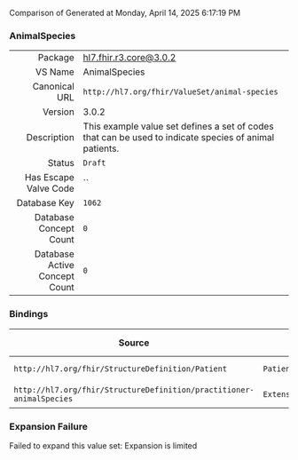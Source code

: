 Comparison of 
Generated at Monday, April 14, 2025 6:17:19 PM

### AnimalSpecies

|      |     |
| ---: | --- |
| Package | hl7.fhir.r3.core@3.0.2 |
| VS Name | AnimalSpecies |
| Canonical URL | `http://hl7.org/fhir/ValueSet/animal-species` |
| Version | 3.0.2 |
| Description | This example value set defines a set of codes that can be used to indicate species of animal patients. |
| Status | `Draft` |
| Has Escape Valve Code | `` |
| Database Key | `1062` |
| Database Concept Count | `0` |
| Database Active Concept Count | `0` |
### Bindings

| Source | Element | Binding | Strength | Element Short |
| ------ | ------- | ------- | -------- | ------------- |
| `http://hl7.org/fhir/StructureDefinition/Patient` | `Patient.animal.species` | `http://hl7.org/fhir/ValueSet/animal-species` | `Example` | E.g. Dog, Cow |
| `http://hl7.org/fhir/StructureDefinition/practitioner-animalSpecies` | `Extension.valueCodeableConcept` | `http://hl7.org/fhir/ValueSet/animal-species` | `Example` | Value of extension |

### Expansion Failure

Failed to expand this value set: Expansion is limited
